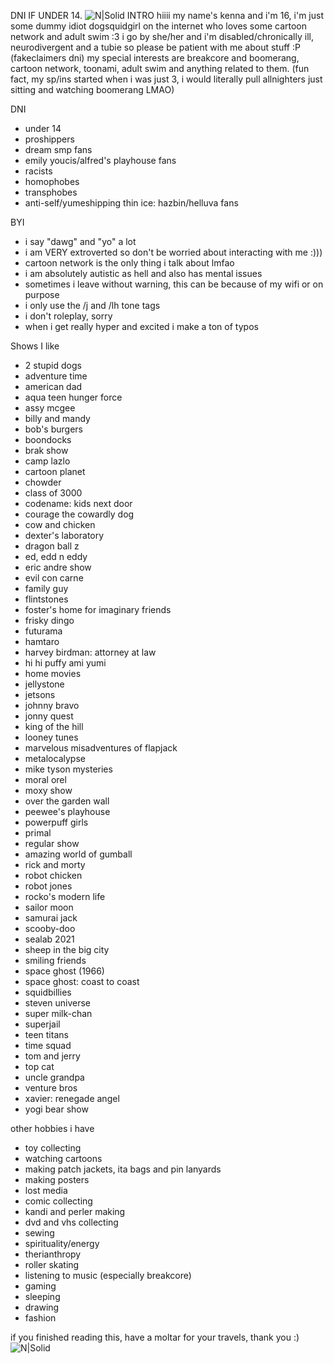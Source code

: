 DNI IF UNDER 14.
![N|Solid](https://i.ibb.co/67K2GRm7/IMG-5481.png)
INTRO
hiiii my name's kenna and i'm 16, i'm just some dummy idiot dogsquidgirl on the internet who loves some cartoon network and adult swim :3 i go by she/her and i'm disabled/chronically ill, neurodivergent and a tubie so please be patient with me about stuff :P (fakeclaimers dni) my special interests are breakcore and boomerang, cartoon network, toonami, adult swim and anything related to them. (fun fact, my sp/ins started when i was just 3, i would literally pull allnighters just sitting and watching boomerang LMAO)


DNI
- under 14
- proshippers
- dream smp fans
- emily youcis/alfred's playhouse fans
- racists
- homophobes
- transphobes
- anti-self/yumeshipping
thin ice: hazbin/helluva fans

BYI
- i say "dawg" and "yo" a lot
- i am VERY extroverted so don't be worried about interacting with me :)))
- cartoon network is the only thing i talk about lmfao
- i am absolutely autistic as hell and also has mental issues
- sometimes i leave without warning, this can be because of my wifi or on purpose
- i only use the /j and /lh tone tags
- i don't roleplay, sorry
- when i get really hyper and excited i make a ton of typos
  
Shows I like
- 2 stupid dogs
- adventure time
- american dad 
- aqua teen hunger force 
- assy mcgee 
- billy and mandy 
- bob's burgers
- boondocks 
- brak show
- camp lazlo 
- cartoon planet 
- chowder
- class of 3000
- codename: kids next door 
- courage the cowardly dog 
- cow and chicken 
- dexter's laboratory
- dragon ball z
- ed, edd n eddy
- eric andre show
- evil con carne 
- family guy
- flintstones 
- foster's home for imaginary friends
- frisky dingo 
- futurama
- hamtaro
- harvey birdman: attorney at law
- hi hi puffy ami yumi
- home movies
- jellystone
- jetsons
- johnny bravo
- jonny quest
- king of the hill
- looney tunes
- marvelous misadventures of flapjack
- metalocalypse
- mike tyson mysteries
- moral orel 
- moxy show
- over the garden wall
- peewee's playhouse
- powerpuff girls
- primal
- regular show
- amazing world of gumball
- rick and morty 
- robot chicken 
- robot jones
- rocko's modern life
- sailor moon
- samurai jack 
- scooby-doo
- sealab 2021 
- sheep in the big city
- smiling friends 
- space ghost (1966)
- space ghost: coast to coast
- squidbillies
- steven universe 
- super milk-chan 
- superjail
- teen titans
- time squad 
- tom and jerry 
- top cat 
- uncle grandpa
- venture bros
- xavier: renegade angel 
- yogi bear show

other hobbies i have
- toy collecting
- watching cartoons
- making patch jackets, ita bags and pin lanyards
- making posters
- lost media
- comic collecting
- kandi and perler making
- dvd and vhs collecting
- sewing
- spirituality/energy
- therianthropy
- roller skating
- listening to music (especially breakcore)
- gaming
- sleeping
- drawing
- fashion

if you finished reading this, have a moltar for your travels, thank you :)
![N|Solid](https://i.ibb.co/Kx3Mr2DJ/IMG-6092.webp)
